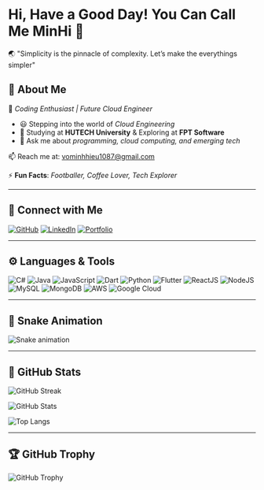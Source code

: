 # Hi, Have a Good Day! You Can Call Me **MinHi** 👋

🌏 "Simplicity is the pinnacle of complexity. Let’s make the everythings simpler"

## 🧲 **About Me**

🚀 *Coding Enthusiast | Future Cloud Engineer*  
- 😃 Stepping into the world of *Cloud Engineering*  
- 🌱 Studying at **HUTECH University** & Exploring at **FPT Software**  
- 💬 Ask me about *programming, cloud computing, and emerging tech*  

📫 Reach me at: [vominhhieu1087@gmail.com](mailto:vominhhieu1087@gmail.com)

⚡ **Fun Facts**: *Footballer, Coffee Lover, Tech Explorer*

---

## 📌 **Connect with Me**
[![GitHub](https://img.shields.io/badge/GitHub-000?style=for-the-badge&logo=github)](https://github.com/oneraix)
[![LinkedIn](https://img.shields.io/badge/LinkedIn-blue?style=for-the-badge&logo=linkedin)](your-linkedin-url)
[![Portfolio](https://img.shields.io/badge/Portfolio-00bfa5?style=for-the-badge&logo=firefox)](your-portfolio-url)

---

## ⚙ **Languages & Tools**
![C#](https://img.shields.io/badge/C%23-239120?style=for-the-badge&logo=c-sharp&logoColor=white)
![Java](https://img.shields.io/badge/Java-ED8B00?style=for-the-badge&logo=java&logoColor=white)
![JavaScript](https://img.shields.io/badge/JavaScript-F7DF1E?style=for-the-badge&logo=javascript&logoColor=black)
![Dart](https://img.shields.io/badge/Dart-0175C2?style=for-the-badge&logo=dart&logoColor=white)
![Python](https://img.shields.io/badge/Python-3776AB?style=for-the-badge&logo=python&logoColor=white)
![Flutter](https://img.shields.io/badge/Flutter-02569B?style=for-the-badge&logo=flutter&logoColor=white)
![ReactJS](https://img.shields.io/badge/React-61DAFB?style=for-the-badge&logo=react&logoColor=black)
![NodeJS](https://img.shields.io/badge/Node.js-339933?style=for-the-badge&logo=nodedotjs&logoColor=white)
![MySQL](https://img.shields.io/badge/MySQL-4479A1?style=for-the-badge&logo=mysql&logoColor=white)
![MongoDB](https://img.shields.io/badge/MongoDB-4EA94B?style=for-the-badge&logo=mongodb&logoColor=white)
![AWS](https://img.shields.io/badge/AWS-FF9900?style=for-the-badge&logo=amazonaws&logoColor=white)
![Google Cloud](https://img.shields.io/badge/Google%20Cloud-4285F4?style=for-the-badge&logo=google-cloud&logoColor=white)

---

## 🐍 **Snake Animation**
![Snake animation](https://github.com/oneraix/oneraix/blob/output/github-contribution-grid-snake.svg)

---

## 🔭 **GitHub Stats**
![GitHub Streak](https://github-readme-streak-stats.herokuapp.com/?user=oneraix&theme=dark)

![GitHub Stats](https://github-readme-stats.vercel.app/api?username=oneraix&show_icons=true&theme=dark)

![Top Langs](https://github-readme-stats.vercel.app/api/top-langs/?username=oneraix&layout=compact&theme=dark)

---

## 🏆 **GitHub Trophy**
![GitHub Trophy](https://github-profile-trophy.vercel.app/?username=oneraix&theme=onedark)
